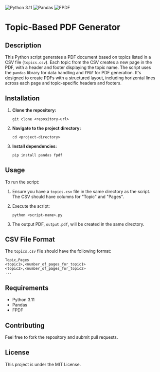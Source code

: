 ![Python 3.11](https://img.shields.io/badge/python-3.11-blue.svg)
![Pandas](https://img.shields.io/badge/pandas-%5E1.3-blue)
![FPDF](https://img.shields.io/badge/fpdf-%5E1.7-blue)

# Topic-Based PDF Generator

## Description

This Python script generates a PDF document based on topics listed in a CSV file (`topics.csv`). 
Each topic from the CSV creates a new page in the PDF, with a header and footer displaying the topic name. 
The script uses the `pandas` library for data handling and `FPDF` for PDF generation. 
It's designed to create PDFs with a structured layout, including horizontal lines across each page and topic-specific headers and footers.

## Installation

1. **Clone the repository:**
   ```
   git clone <repository-url>
   ```

2. **Navigate to the project directory:**
   ```
   cd <project-directory>
   ```

3. **Install dependencies:**
   ```
   pip install pandas fpdf
   ```

## Usage

To run the script:

1. Ensure you have a `topics.csv` file in the same directory as the script. The CSV should have columns for "Topic" and "Pages".

2. Execute the script:
   ```
   python <script-name>.py
   ```

3. The output PDF, `output.pdf`, will be created in the same directory.

## CSV File Format

The `topics.csv` file should have the following format:

```
Topic,Pages
<topic1>,<number_of_pages_for_topic1>
<topic2>,<number_of_pages_for_topic2>
...
```

## Requirements

- Python 3.11
- Pandas
- FPDF

## Contributing

Feel free to fork the repository and submit pull requests.

## License

This project is under the MIT License.



